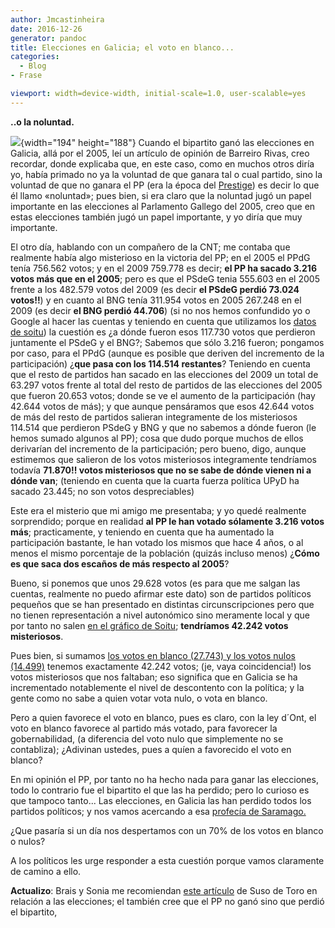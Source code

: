 ```yaml
---
author: Jmcastinheira
date: 2016-12-26
generator: pandoc
title: Elecciones en Galicia; el voto en blanco...
categories:
  - Blog
- Frase

viewport: width=device-width, initial-scale=1.0, user-scalable=yes
---
```




**..o la noluntad.**

![](http://benjumea.files.wordpress.com/2008/05/urna3.jpg){width="194"
height="188"} Cuando el bipartito ganó las elecciones en Galicia, allá
por el 2005, leí un artículo de opinión de Barreiro Rivas, creo
recordar, donde explicaba que, en este caso, como en muchos otros diría
yo, había primado no ya la voluntad de que ganara tal o cual partido,
sino la voluntad de que no ganara el PP (era la época del
[Prestige](http://gl.wikipedia.org/wiki/Prestige)) es decir lo que él
llamo «noluntad»; pues bien, si era claro que la noluntad jugó un papel
importante en las elecciones al Parlamento Gallego del 2005, creo que en
estas elecciones también jugó un papel importante, y yo diría que muy
importante.

El otro día, hablando con un compañero de la CNT; me contaba que
realmente había algo misterioso en la victoria del PP; en el 2005 el
PPdG tenía 756.562 votos; y en el 2009 759.778 es decir; **el PP ha
sacado 3.216 votos más que en el 2005**; pero es que el PSdeG tenia
555.603 en el 2005 frente a los 482.579 votos del 2009 (es decir **el
PSdeG perdió 73.024 votos!!**) y en cuanto al BNG tenía 311.954 votos en
2005 267.248 en el 2009 (es decir **el BNG perdió 44.706**) (si no nos
hemos confundido yo o Google al hacer las cuentas y teniendo en cuenta
que utilizamos los [datos de
soitu](http://entelequia.bligoo.com/content/view/456499/Frase_celebre_elecciones_y_otras_historias.html))
la cuestión es ¿a dónde fueron esos 117.730 votos que perdieron
juntamente el PSdeG y el BNG?; Sabemos que sólo 3.216 fueron; pongamos
por caso, para el PPdG (aunque es posible que deriven del incremento de
la participación) ¿**que pasa con los 114.514 restantes**? Teniendo en
cuenta que el resto de partidos han sacado en las elecciones del 2009 un
total de 63.297 votos frente al total del resto de partidos de las
elecciones del 2005 que fueron 20.653 votos; donde se ve el aumento de
la participación (hay 42.644 votos de más); y que aunque pensáramos que
esos 42.644 votos de más del resto de partidos salieran integramente de
los misteriosos 114.514 que perdieron PSdeG y BNG y que no sabemos a
dónde fueron (le hemos sumado algunos al PP); cosa que dudo porque
muchos de ellos derivarían del incremento de la participación; pero
bueno, digo, aunque estimemos que salieron de los votos misteriosos
integramente tendríamos todavía **71.870!! votos misteriosos que no se
sabe de dónde vienen ni a dónde van**; (teniendo en cuenta que la cuarta
fuerza política UPyD ha sacado 23.445; no son votos despreciables)

Este era el misterio que mi amigo me presentaba; y yo quedé realmente
sorprendido; porque en realidad **al PP le han votado sólamente 3.216
votos más**; practicamente, y teniendo en cuenta que ha aumentado la
participación bastante, le han votado los mismos que hace 4 años, o al
menos el mismo porcentaje de la población (quizás incluso menos) ¿**Cómo
es que saca dos escaños de más respecto al 2005**?

Bueno, si ponemos que unos 29.628 votos (es para que me salgan las
cuentas, realmente no puedo afirmar este dato) son de partidos políticos
pequeños que se han presentado en distintas circunscripciones pero que
no tienen representación a nivel autonómico sino meramente local y que
por tanto no salen [en el gráfico de
Soitu](http://entelequia.bligoo.com/content/view/456499/Frase_celebre_elecciones_y_otras_historias.html);
**tendríamos 42.242 votos misteriosos**.

Pues bien, si sumamos [los votos en blanco (27.743) y los votos nulos
(14.499)](http://www.espaexterior.com/?&numero=609&accion=noticia&seccion=Emigracion&noticia=146161)
tenemos exactamente 42.242 votos; (je, vaya coincidencia!) los votos
misteriosos que nos faltaban; eso significa que en Galicia se ha
incrementado notablemente el nivel de descontento con la política; y la
gente como no sabe a quien votar vota nulo, o vota en blanco.

Pero a quien favorece el voto en blanco, pues es claro, con la ley
d´Ont, el voto en blanco favorece al partido más votado, para favorecer
la gobernabilidad, (a diferencia del voto nulo que simplemente no se
contabliza); ¿Adivinan ustedes, pues a quíen a favorecido el voto en
blanco?

En mi opinión el PP, por tanto no ha hecho nada para ganar las
elecciones, todo lo contrario fue el bipartito el que las ha perdido;
pero lo curioso es que tampoco tanto... Las elecciones, en Galicia las
han perdido todos los partidos políticos; y nos vamos acercando a esa
[profecía de
Saramago.](http://www.reforma-politica.com.ar/rp/noticias.php?page=noticia-578)

¿Que pasaría si un día nos despertamos con un 70% de los votos en blanco
o nulos?

A los políticos les urge responder a esta cuestión porque vamos
claramente de camino a ello.

**Actualizo**: Brais y Sonia me recomiendan [este
artículo](http://www.elpais.com/articulo/espana/Victoria/inmerecida/derrota/merecida/elpepuesp/20090302elpepinac_22/Tes)
de Suso de Toro en relación a las elecciones; el también cree que el PP
no ganó sino que perdió el bipartito,
